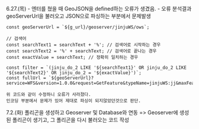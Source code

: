 6.27.(목) - 엔터를 쳤을 때 GeoJSON을 defined하는 오류가 생겼음.
          - 오류 분석결과 geoServerUrl을 불러오고 JSON으로 파싱하는 부분에서 문제발생

    const geoServerUrl = `${g_url}/geoserver/jinjuWS/ows`;

    // 검색어
    const searchText1 = searchText + '%'; // 검색어로 시작하는 경우
    const searchText2 = '%' + searchText; // 검색어로 끝나는 경우
    const exactValue = searchText; // 정확히 일치하는 경우

    const filter = `(jinju_do_2 LIKE '${searchText1}' OR jinju_do_2 LIKE '${searchText2}' OR jinju_do_2 = '${exactValue}')`;
    const fullUrl = `${geoServerUrl}?service=WFS&version=1.0.0&request=GetFeature&typeName=jinjuWS:jj&maxFeatures=1000&outputFormat=application/json&CQL_FILTER=${encodeURIComponent(filter)}`;

    위 코드와 같이 수정하니 오류가 사라졌다.
    인코딩 부분에서 문제가 있어 제대로 파싱이 되지않았던것으로 판단.



7.2.(화)
폴리곤을 생성하고 Geoserver 및 Database와 연동
=> Geoserver에 생성된 폴리곤이 생기고, 그 폴리곤을 다시 불러오는 코드 작성
